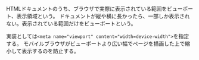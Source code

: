 HTMLドキュメントのうち、ブラウザで実際に表示されている範囲をビューポート、表示領域という。
ドキュメントが縦や横に長かったら、一部しか表示されない。表示されている範囲だけをビューポートという。

実装としては`<meta name="viewport" content="width=device-width">`を指定する。
モバイルブラウザがビューポートより広い幅でページを描画した上で縮小して表示するのを防止する。
